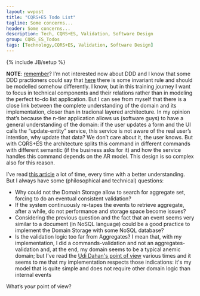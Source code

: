 ```yaml
---
layout: wvpost
title: "CQRS+ES Todo List"
tagline: Some concerns...
header: Some concerns...
description: Tech, CQRS+ES, Validation, Software Design
group: CQRS_ES_Todos
tags: [Technology,CQRS+ES, Validation, Software Design]
---
```

{% include JB/setup %}

**NOTE**: <a href="/2014/08/10/cqrses-intro/" target="_blank">remember</a>? I’m not interested now about DDD and I know that some DDD practioners could say that <a href="/2014/08/17/cqrses-validation-understood/" target="_blank">here</a> there is some invariant rule and should be modelled somehow differently. I know, but in this training journey I want to focus in technical components and their relations rather than in modeling the perfect to-do list application.
But I can see from myself that there is a close link between the complete understanding of the domain and its implementation, closer than in tradional layered architecture. In my opinion that’s because the n-tier application allows us (software guys) to have a general understanding of the domain: if the user updates a form and the UI calls the “update-entity” service, this service is not aware of the real user’s intention, why update that data? We don’t care about it, the user knows. But with CQRS+ES the architecture splits this command in different commands with different semantic (if the business asks for it) and how the service handles this command depends on the AR model. This design is so complex also for this reason.

I’ve read <a href="http://cre8ivethought.com/blog/2009/11/12/cqrs--la-greg-young" target="_blank">this article</a> a lot of time, every time with a better understanding. But I always have some (philosophical and technical) questions:

-	Why could not the Domain Storage allow to search for aggregate set, forcing to do an eventual consistent validation?
-	If the system continuously re-tapes the events to retrieve aggregate, after a while, do not performance and storage space become issues?
-	Considering the previous question and the fact that an event seems very similar to a document (in NoSQL language) could be a good practice to implement the Domain Storage with some NoSQL database?
-   Is the validation logic too far from Aggregates? I mean that, with my implementation, I did a commands-validation and not an aggregates-validation and, at the end, my domain seems to be a typical anemic domain; but I've read the <a href="http://www.udidahan.com/2009/12/09/clarified-cqrs/" target="_blank">Udi Dahan's point of view</a> various times and it seems to me that my implementation respects those indications: it's my model that is quite simple and does not require other domain logic than internal events

What’s _your_ point of view?